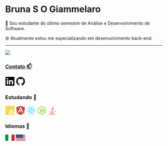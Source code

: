 <h1>Bruna S O Giammelaro</h1>

📓 Sou estudante do último semestre de Análise e Desenvolvimento de Software.

⚙️ Atualmente estou me especializando em desenvolvimento back-end.
 ___
<div>
<a href="https://github.com/brunagiammelaro">
<img src="https://github-readme-stats.vercel.app/api/top-langs/?username=brunagiammelaro&show_icons=true&theme=radical">
</div>

### Contato 📫
   <a href="https://www.linkedin.com/in/bruna-s-oliveira-giammelaro-234825242/" target="_blank"><img height="30" width="30" src="https://raw.githubusercontent.com/devicons/devicon/1119b9f84c0290e0f0b38982099a2bd027a48bf1/icons/linkedin/linkedin-plain.svg" target="_blank"></a>
   <a href="https://github.com/brunagiammelaro" target="_blank"><img height="30" width="30" src="https://raw.githubusercontent.com/devicons/devicon/1119b9f84c0290e0f0b38982099a2bd027a48bf1/icons/github/github-original.svg" target="_blank"></a>

### Estudando  🔭
<img height="30" width="30" src="https://raw.githubusercontent.com/devicons/devicon/1119b9f84c0290e0f0b38982099a2bd027a48bf1/icons/javascript/javascript-plain.svg" target="_blank"></a>
<img height="30" width="30" src="https://raw.githubusercontent.com/devicons/devicon/1119b9f84c0290e0f0b38982099a2bd027a48bf1/icons/angularjs/angularjs-plain.svg" target="_blank"></a>
<img height="30" width="30" src="https://raw.githubusercontent.com/devicons/devicon/1119b9f84c0290e0f0b38982099a2bd027a48bf1/icons/react/react-original.svg" target="_blank"></a>
<img height="30" width="30" src="https://raw.githubusercontent.com/devicons/devicon/1119b9f84c0290e0f0b38982099a2bd027a48bf1/icons/nodejs/nodejs-plain.svg" target="_blank"></a>
<img height="30" width="30" src="https://raw.githubusercontent.com/devicons/devicon/1119b9f84c0290e0f0b38982099a2bd027a48bf1/icons/java/java-plain.svg" target="_blank"></a>


### Idiomas 💬
<img height="20" width="30" src="https://raw.githubusercontent.com/lipis/flag-icons/20abcf34eaecc2adac6cb290f8cecf52fa7ad8b7/flags/1x1/it.svg" target="_blank"></a>
<img height="20" width="30" src="https://raw.githubusercontent.com/lipis/flag-icons/20abcf34eaecc2adac6cb290f8cecf52fa7ad8b7/flags/1x1/us.svg" target="_blank"></a>

<!--
**brunagiammelaro/brunagiammelaro** is a ✨ _special_ ✨ repository because its `README.md` (this file) appears on your GitHub profile.

Here are some ideas to get you started:

- 🔭 I’m currently working on ...
- 🌱 I’m currently learning ...
- 👯 I’m looking to collaborate on ...
- 🤔 I’m looking for help with ...
- 💬 Ask me about ...
- 📫 How to reach me: ...
- 😄 Pronouns: ...
- ⚡ Fun fact: ...
-->
